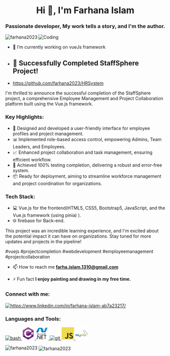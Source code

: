 <h1 align="center">Hi 👋, I'm Farhana Islam</h1>
<h3 align="center">Passionate developer, My work tells a story, and I'm the author.</h3>
<img align="right" alt="Coding" width="400" src="https://mir-s3-cdn-cf.behance.net/project_modules/disp/601014116770475.6068beff4640a.gif">

<p align="left"> <img src="https://komarev.com/ghpvc/?username=farhana2023&label=Profile%20views&color=0e75b6&style=flat" alt="farhana2023" /> </p>

- 🔭 I’m currently working on vueJs framework
- ## 🚀 Successfully Completed StaffSphere Project!
- https://github.com/farhana2023/HRSystem
  

I'm thrilled to announce the successful completion of the StaffSphere project, a comprehensive Employee Management and Project Collaboration platform built using the Vue.js framework.

### Key Highlights:

- 🎉 Designed and developed a user-friendly interface for employee profiles and project management.
- 📊 Implemented role-based access control, empowering Admins, Team Leaders, and Employees.
- 📈 Enhanced project collaboration and task management, ensuring efficient workflow.
- 📣 Achieved 100% testing completion, delivering a robust and error-free system.
- 📦 Ready for deployment, aiming to streamline workforce management and project coordination for organizations.

### Tech Stack:

- 💻 Vue.js for the frontend(HTML5, CSS5, Bootstrap5, JavaScript, and the Vue.js framework (using pinia)
).
- 🌐 firebase for Back-end.


This project was an incredible learning experience, and I'm excited about the potential impact it can have on organizations. Stay tuned for more updates and projects in the pipeline!

#vuejs #projectcompletion #webdevelopment #employeemanagement #projectcollaboration


- 📫 How to reach me **farha.islam.1310@gmail.com**

- ⚡ Fun fact **I enjoy painting and drawing in my free time.**

<h3 align="left">Connect with me:</h3>
<p align="left">
<a href="https://linkedin.com/in/https://www.linkedin.com/in/farhana-islam-ab7a23217/" target="blank"><img align="center" src="https://raw.githubusercontent.com/rahuldkjain/github-profile-readme-generator/master/src/images/icons/Social/linked-in-alt.svg" alt="https://www.linkedin.com/in/farhana-islam-ab7a23217/" height="30" width="40" /></a>
</p>

<h3 align="left">Languages and Tools:</h3>
<p align="left"> <a href="https://www.gnu.org/software/bash/" target="_blank" rel="noreferrer"> <img src="https://www.vectorlogo.zone/logos/gnu_bash/gnu_bash-icon.svg" alt="bash" width="40" height="40"/> </a> <a href="https://www.w3schools.com/cs/" target="_blank" rel="noreferrer"> <img src="https://raw.githubusercontent.com/devicons/devicon/master/icons/csharp/csharp-original.svg" alt="csharp" width="40" height="40"/> </a> <a href="https://dotnet.microsoft.com/" target="_blank" rel="noreferrer"> <img src="https://raw.githubusercontent.com/devicons/devicon/master/icons/dot-net/dot-net-original-wordmark.svg" alt="dotnet" width="40" height="40"/> </a> <a href="https://git-scm.com/" target="_blank" rel="noreferrer"> <img src="https://www.vectorlogo.zone/logos/git-scm/git-scm-icon.svg" alt="git" width="40" height="40"/> </a> <a href="https://developer.mozilla.org/en-US/docs/Web/JavaScript" target="_blank" rel="noreferrer"> <img src="https://raw.githubusercontent.com/devicons/devicon/master/icons/javascript/javascript-original.svg" alt="javascript" width="40" height="40"/> </a> <a href="https://www.mysql.com/" target="_blank" rel="noreferrer"> <img src="https://raw.githubusercontent.com/devicons/devicon/master/icons/mysql/mysql-original-wordmark.svg" alt="mysql" width="40" height="40"/> </a> </p>

<p><img align="left" src="https://github-readme-stats.vercel.app/api/top-langs?username=farhana2023&show_icons=true&locale=en&layout=compact" alt="farhana2023" /></p>

<p>&nbsp;<img align="center" src="https://github-readme-stats.vercel.app/api?username=farhana2023&show_icons=true&locale=en" alt="farhana2023" /></p>
